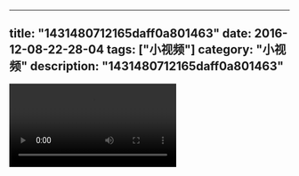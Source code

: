 
---
title: "1431480712165daff0a801463"
date: 2016-12-08-22-28-04
tags: ["小视频"]
category: "小视频"
description: "1431480712165daff0a801463"
---
<video src="http://ohtsqip0g.bkt.clouddn.com/1431480712165daff0a801463.mp4" controls="controls"></video>
